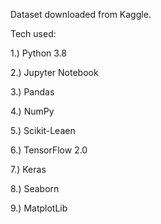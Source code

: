 Dataset downloaded from Kaggle.

Tech used: 

1.) Python 3.8

2.) Jupyter Notebook

3.) Pandas 

4.) NumPy

5.) Scikit-Leaen 

6.) TensorFlow 2.0

7.) Keras 

8.) Seaborn 

9.) MatplotLib 


